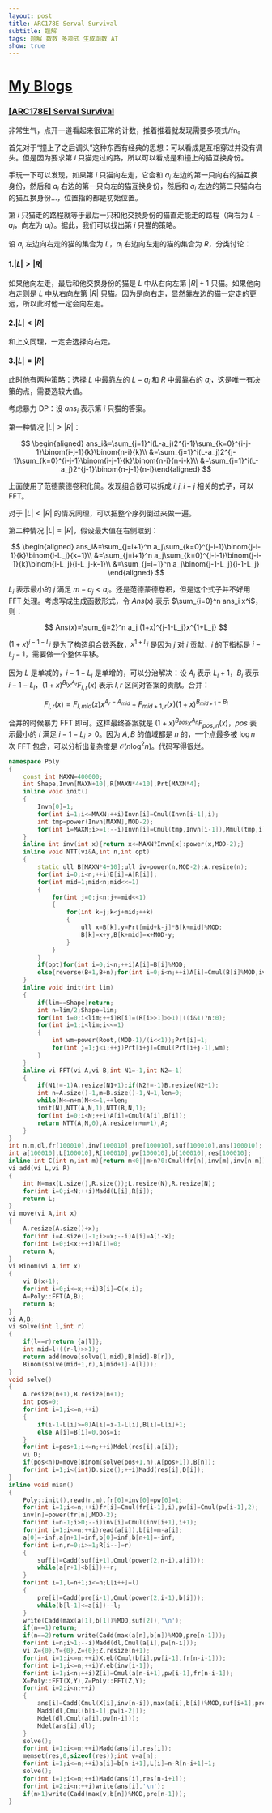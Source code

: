 ```yaml
---
layout: post
title: ARC178E Serval Survival
subtitle: 题解
tags: 题解 数数 多项式 生成函数 AT
show: true
---
```


# [My Blogs](https://www.cnblogs.com/WrongAnswer90/p/18362386)

### [[ARC178E] Serval Survival](https://www.luogu.com.cn/problem/AT_arc178_e)

非常生气，点开一道看起来很正常的计数，推着推着就发现需要多项式/fn。

首先对于“撞上了之后调头”这种东西有经典的思想：可以看成是互相穿过并没有调头。但是因为要求第 $i$ 只猫走过的路，所以可以看成是和撞上的猫互换身份。

手玩一下可以发现，如果第 $i$ 只猫向左走，它会和 $a_i$ 左边的第一只向右的猫互换身份，然后和 $a_i$ 右边的第一只向左的猫互换身份，然后和 $a_i$ 左边的第二只猫向右的猫互换身份$\dots$，位置指的都是初始位置。

第 $i$ 只猫走的路程就等于最后一只和他交换身份的猫直走能走的路程（向右为 $L-a_i$，向左为 $a_i$）。据此，我们可以找出第 $i$ 只猫的策略。

设 $a_i$ 左边向右走的猫的集合为 $L$，$a_i$ 右边向左走的猫的集合为 $R$，分类讨论：

#### 1.$|L|>|R|$

如果他向左走，最后和他交换身份的猫是 $L$ 中从右向左第 $|R|+1$ 只猫。如果他向右走则是 $L$ 中从右向左第 $|R|$ 只猫。因为是向右走，显然靠左边的猫一定走的更远，所以此时他一定会向左走。

#### 2.$|L|<|R|$

和上文同理，一定会选择向右走。

#### 3.$|L|=|R|$

此时他有两种策略：选择 $L$ 中最靠左的 $L-a_i$ 和 $R$ 中最靠右的 $a_i$，这是唯一有决策的点，需要选较大值。

考虑暴力 DP：设 $ans_i$ 表示第 $i$ 只猫的答案。

第一种情况 $|L|>|R|$：

$$
\begin{aligned}
ans_i&=\sum_{j=1}^i(L-a_j)2^{j-1}\sum_{k=0}^{i-j-1}\binom{i-j-1}{k}\binom{n-i}{k}\\
&=\sum_{j=1}^i(L-a_j)2^{j-1}\sum_{k=0}^{i-j-1}\binom{i-j-1}{k}\binom{n-i}{n-i-k}\\
&=\sum_{j=1}^i(L-a_j)2^{j-1}\binom{n-j-1}{n-i}\end{aligned}
$$

上面使用了范德蒙德卷积化简。发现组合数可以拆成 $i,j,i-j$ 相关的式子，可以 FFT。

对于 $|L|<|R|$ 的情况同理，可以把整个序列倒过来做一遍。

第二种情况 $|L|=|R|$，假设最大值在右侧取到：

$$
\begin{aligned}
ans_i&=\sum_{j=i+1}^n a_j\sum_{k=0}^{j-i-1}\binom{j-i-1}{k}\binom{i-L_j}{k+1}\\
&=\sum_{j=i+1}^n a_j\sum_{k=0}^{j-i-1}\binom{j-i-1}{k}\binom{i-L_j}{i-L_j-k-1}\\
&=\sum_{j=i+1}^n a_j\binom{j-1-L_j}{i-1-L_j}
\end{aligned}
$$

$L_i$ 表示最小的 $j$ 满足 $m-a_j<a_i$。还是范德蒙德卷积，但是这个式子并不好用 FFT 处理。考虑写成生成函数形式，令 $Ans(x)$ 表示 $\sum_{i=0}^n ans_i x^i$，则：

$$
Ans(x)=\sum_{j=2}^n a_j (1+x)^{j-1-L_j}x^{1+L_j}
$$

$(1+x)^{j-1-L_j}$ 是为了构造组合数系数，$x^{1+L_j}$ 是因为 $j$ 对 $i$ 贡献，$i$ 的下指标是 $i-L_j-1$，需要做一个整体平移。

因为 $L$ 是单减的，$i-1-L_i$ 是单增的，可以分治解决：设 $A_i$ 表示 $L_i+1$，$B_i$ 表示 $i-1-L_i$，$(1+x)^{B_l}x^{A_r}F_{l,r}(x)$ 表示 $l,r$ 区间对答案的贡献。合并：

$$
F_{l,r}(x)=F_{l,mid}(x)x^{A_r-A_{mid}}+F_{mid+1,r}(x)(1+x)^{B_{mid+1}-B_l}
$$

合并的时候暴力 FFT 即可。这样最终答案就是 $(1+x)^{B_{pos}}x^{A_n}F_{pos,n}(x)$，$pos$ 表示最小的 $i$ 满足 $i-1-L_i>0$。因为 $A,B$ 的值域都是 $n$ 的，一个点最多被 $\log n$ 次 FFT 包含，可以分析出复杂度是 $\mathcal O(n\log^2 n)$。代码写得很烂。

```cpp
namespace Poly
{
    const int MAXN=400000;
    int Shape,Invn[MAXN+10],R[MAXN*4+10],Prt[MAXN*4];
    inline void init()
    {
        Invn[0]=1;
        for(int i=1;i<=MAXN;++i)Invn[i]=Cmul(Invn[i-1],i);
        int tmp=power(Invn[MAXN],MOD-2);
        for(int i=MAXN;i>=1;--i)Invn[i]=Cmul(tmp,Invn[i-1]),Mmul(tmp,i);
    }
    inline int inv(int x){return x<=MAXN?Invn[x]:power(x,MOD-2);}
    inline void NTT(vi&A,int n,int opt)
    {
        static ull B[MAXN*4+10];ull iv=power(n,MOD-2);A.resize(n);
        for(int i=0;i<n;++i)B[i]=A[R[i]];
        for(int mid=1;mid<n;mid<<=1)
        {
            for(int j=0;j<n;j+=mid<<1)
            {
                for(int k=j;k<j+mid;++k)
                {
                    ull x=B[k],y=Prt[mid+k-j]*B[k+mid]%MOD;
                    B[k]=x+y,B[k+mid]=x+MOD-y;
                }
            }
        }
        if(opt)for(int i=0;i<n;++i)A[i]=B[i]%MOD;
        else{reverse(B+1,B+n);for(int i=0;i<n;++i)A[i]=Cmul(B[i]%MOD,iv);}
    }
    inline void init(int lim)
    {
        if(lim==Shape)return;
        int n=lim/2;Shape=lim;
        for(int i=0;i<lim;++i)R[i]=(R[i>>1]>>1)|((i&1)?n:0);
        for(int i=1;i<lim;i<<=1)
        {
            int wm=power(Root,(MOD-1)/(i<<1));Prt[i]=1;
            for(int j=1;j<i;++j)Prt[i+j]=Cmul(Prt[i+j-1],wm);
        }
    }
    inline vi FFT(vi A,vi B,int N1=-1,int N2=-1)
    {
        if(N1!=-1)A.resize(N1+1);if(N2!=-1)B.resize(N2+1);
        int n=A.size()-1,m=B.size()-1,N=1,len=0;
        while(N<=n+m)N<<=1,++len;
        init(N),NTT(A,N,1),NTT(B,N,1);
        for(int i=0;i<N;++i)A[i]=Cmul(A[i],B[i]);
        return NTT(A,N,0),A.resize(n+m+1),A;
    }
}
int n,m,dl,fr[100010],inv[100010],pre[100010],suf[100010],ans[100010];
int a[100010],L[100010],R[100010],pw[100010],b[100010],res[100010];
inline int C(int n,int m){return m<0||m>n?0:Cmul(fr[n],inv[m],inv[n-m]);}
vi add(vi L,vi R)
{
	int N=max(L.size(),R.size());L.resize(N),R.resize(N);
	for(int i=0;i<N;++i)Madd(L[i],R[i]);
	return L;
}
vi move(vi A,int x)
{
	A.resize(A.size()+x);
	for(int i=A.size()-1;i>=x;--i)A[i]=A[i-x];
	for(int i=0;i<x;++i)A[i]=0;
	return A;
}
vi Binom(vi A,int x)
{
	vi B(x+1);
	for(int i=0;i<=x;++i)B[i]=C(x,i);
	A=Poly::FFT(A,B);
	return A;
}
vi A,B;
vi solve(int l,int r)
{
	if(l==r)return {a[l]};
	int mid=l+((r-l)>>1);
	return add(move(solve(l,mid),B[mid]-B[r]),
	Binom(solve(mid+1,r),A[mid+1]-A[l]));
}
void solve()
{
	A.resize(n+1),B.resize(n+1);
	int pos=0;
	for(int i=1;i<=n;++i)
	{
		if(i-1-L[i]>=0)A[i]=i-1-L[i],B[i]=L[i]+1;
		else A[i]=B[i]=0,pos=i;
	}
	for(int i=pos+1;i<=n;++i)Mdel(res[i],a[i]);
	vi D;
	if(pos<n)D=move(Binom(solve(pos+1,n),A[pos+1]),B[n]);
	for(int i=1;i<(int)D.size();++i)Madd(res[i],D[i]);
}
inline void mian()
{
	Poly::init(),read(n,m),fr[0]=inv[0]=pw[0]=1;
	for(int i=1;i<=n;++i)fr[i]=Cmul(fr[i-1],i),pw[i]=Cmul(pw[i-1],2);
	inv[n]=power(fr[n],MOD-2);
	for(int i=n-1;i>0;--i)inv[i]=Cmul(inv[i+1],i+1);
	for(int i=1;i<=n;++i)read(a[i]),b[i]=m-a[i];
	a[0]=-inf,a[n+1]=inf,b[0]=inf,b[n+1]=-inf;
	for(int i=n,r=0;i>=1;R[i--]=r)
	{
		suf[i]=Cadd(suf[i+1],Cmul(power(2,n-i),a[i]));
		while(a[r+1]<b[i])++r;
	}
	for(int i=1,l=n+1;i<=n;L[i++]=l)
	{
		pre[i]=Cadd(pre[i-1],Cmul(power(2,i-1),b[i]));
		while(b[l-1]<=a[i])--l;
	}
	write(Cadd(max(a[1],b[1])%MOD,suf[2]),'\n');
	if(n==1)return;
	if(n==2)return write(Cadd(max(a[n],b[n])%MOD,pre[n-1]));
	for(int i=n;i>1;--i)Madd(dl,Cmul(a[i],pw[n-i]));
	vi X={0},Y={0},Z={0};Z.resize(n+1);
	for(int i=1;i<=n;++i)X.eb(Cmul(b[i],pw[i-1],fr[n-i-1]));
	for(int i=1;i<=n;++i)Y.eb(inv[i-1]);
	for(int i=1;i<n;++i)Z[i]=Cmul(a[n-i+1],pw[i-1],fr[n-i-1]);
	X=Poly::FFT(X,Y),Z=Poly::FFT(Z,Y);
	for(int i=2;i<n;++i)
	{
		ans[i]=Cadd(Cmul(X[i],inv[n-i]),max(a[i],b[i])%MOD,suf[i+1],pre[i-1],Cmul(inv[i-1],Z[n-i+1]));
		Madd(dl,Cmul(b[i-1],pw[i-2]));
		Mdel(dl,Cmul(a[i],pw[n-i]));
		Mdel(ans[i],dl);
	}
	solve();
	for(int i=1;i<=n;++i)Madd(ans[i],res[i]);
	memset(res,0,sizeof(res));int v=a[n];
	for(int i=1;i<=n;++i)a[i]=b[n-i+1],L[i]=n-R[n-i+1]+1;
	solve();
	for(int i=1;i<=n;++i)Madd(ans[i],res[n-i+1]);
	for(int i=2;i<n;++i)write(ans[i],'\n');
	if(n>1)write(Cadd(max(v,b[n])%MOD,pre[n-1]));
}
```
